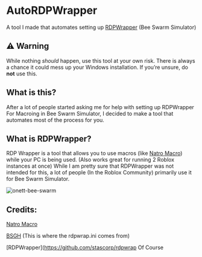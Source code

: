 # AutoRDPWrapper
A tool I made that automates setting up [RDPWrapper](https://github.com/stascorp/rdpwrap) (Bee Swarm Simulator)
## ⚠️ Warning
While nothing *should* happen, use this tool at your own risk. There is always a chance it could mess up your Windows installation. If you’re unsure, do **not** use this. 

## What is this?
After a lot of people started asking me for help with setting up RDPWrapper For Macroing in Bee Swarm Simulator, I decided to make a tool that automates most of the process for you.

## What is RDPWrapper?
RDP Wrapper is a tool that allows you to use macros (like [Natro Macro](https://github.com/NatroTeam/NatroMacro)) while your PC is being used. (Also works great for running 2 Roblox instances at once) 
While I am pretty sure that RDPWrapper was not intended for this, a lot of people (In the Roblox Community) primarily use it for Bee Swarm Simulator.

![onett-bee-swarm](https://github.com/user-attachments/assets/83eca3d2-2d56-4cb6-bd13-05be13475bdc)

## Credits:
[Natro Macro](https://github.com/NatroTeam/NatroMacro)

[BSGH](discord.gg/bsgh) (This is where the rdpwrap.ini comes from)

[RDPWrapper](https://github.com/stascorp/rdpwrap Of Course
